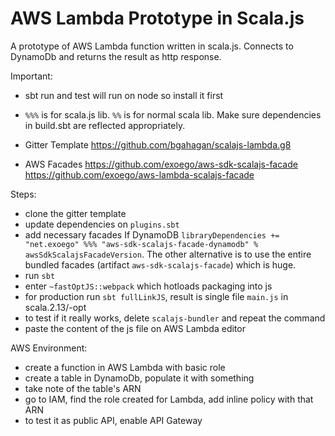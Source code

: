 # AWS Lambda Prototype in Scala.js

A prototype of AWS Lambda function written in scala.js. 
Connects to DynamoDb and returns the result as http response. 

Important:
- sbt run and test will run on node so install it first
- `%%%` is for scala.js lib. `%%` is for normal scala lib. Make sure dependencies in build.sbt are reflected appropriately. 

- Gitter Template
https://github.com/bgahagan/scalajs-lambda.g8
- AWS Facades
https://github.com/exoego/aws-sdk-scalajs-facade
https://github.com/exoego/aws-lambda-scalajs-facade
  
Steps:
- clone the gitter template
- update dependencies on `plugins.sbt`
- add necessary facades
If DynamoDB `libraryDependencies += "net.exoego" %%% "aws-sdk-scalajs-facade-dynamodb" % awsSdkScalajsFacadeVersion`.
The other alternative is to use the entire bundled facades (artifact `aws-sdk-scalajs-facade`) which is huge. 
- run `sbt`
- enter `~fastOptJS::webpack` which hotloads packaging into js
- for production run `sbt fullLinkJS`, result is single file `main.js` in scala.2.13/<projectname>-opt
- to test if it really works, delete `scalajs-bundler` and repeat the command
- paste the content of the js file on AWS Lambda editor

AWS Environment:
- create a function in AWS Lambda with basic role
- create a table in DynamoDb, populate it with something
- take note of the table's ARN
- go to IAM, find the role created for Lambda, add inline policy with that ARN
- to test it as public API, enable API Gateway